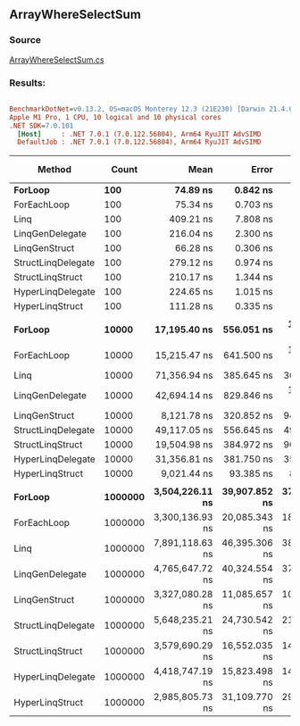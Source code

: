 ﻿## ArrayWhereSelectSum

### Source
[ArrayWhereSelectSum.cs](../../LinqGen.Benchmarks/Cases/ArrayWhereSelectSum.cs)

### Results:
``` ini

BenchmarkDotNet=v0.13.2, OS=macOS Monterey 12.3 (21E230) [Darwin 21.4.0]
Apple M1 Pro, 1 CPU, 10 logical and 10 physical cores
.NET SDK=7.0.101
  [Host]     : .NET 7.0.1 (7.0.122.56804), Arm64 RyuJIT AdvSIMD
  DefaultJob : .NET 7.0.1 (7.0.122.56804), Arm64 RyuJIT AdvSIMD


```
|             Method |   Count |            Mean |         Error |        StdDev | Ratio | RatioSD |   Gen0 | Allocated | Alloc Ratio |
|------------------- |-------- |----------------:|--------------:|--------------:|------:|--------:|-------:|----------:|------------:|
|            **ForLoop** |     **100** |        **74.89 ns** |      **0.842 ns** |      **0.746 ns** |  **0.18** |    **0.00** |      **-** |         **-** |        **0.00** |
|        ForEachLoop |     100 |        75.34 ns |      0.703 ns |      0.624 ns |  0.18 |    0.00 |      - |         - |        0.00 |
|               Linq |     100 |       409.21 ns |      7.808 ns |      6.922 ns |  1.00 |    0.00 | 0.0162 |     104 B |        1.00 |
|    LinqGenDelegate |     100 |       216.04 ns |      2.300 ns |      2.151 ns |  0.53 |    0.01 |      - |         - |        0.00 |
|      LinqGenStruct |     100 |        66.28 ns |      0.306 ns |      0.255 ns |  0.16 |    0.00 |      - |         - |        0.00 |
| StructLinqDelegate |     100 |       279.12 ns |      0.974 ns |      0.911 ns |  0.68 |    0.01 | 0.0153 |      96 B |        0.92 |
|   StructLinqStruct |     100 |       210.17 ns |      1.344 ns |      1.257 ns |  0.51 |    0.01 |      - |         - |        0.00 |
|  HyperLinqDelegate |     100 |       224.65 ns |      1.015 ns |      0.949 ns |  0.55 |    0.01 |      - |         - |        0.00 |
|    HyperLinqStruct |     100 |       111.28 ns |      0.335 ns |      0.313 ns |  0.27 |    0.00 |      - |         - |        0.00 |
|                    |         |                 |               |               |       |         |        |           |             |
|            **ForLoop** |   **10000** |    **17,195.40 ns** |    **556.051 ns** |  **1,639.528 ns** |  **0.23** |    **0.02** |      **-** |         **-** |        **0.00** |
|        ForEachLoop |   10000 |    15,215.47 ns |    641.500 ns |  1,881.409 ns |  0.22 |    0.02 |      - |         - |        0.00 |
|               Linq |   10000 |    71,356.94 ns |    385.645 ns |    301.086 ns |  1.00 |    0.00 |      - |     104 B |        1.00 |
|    LinqGenDelegate |   10000 |    42,694.14 ns |    829.846 ns |  1,340.046 ns |  0.58 |    0.02 |      - |         - |        0.00 |
|      LinqGenStruct |   10000 |     8,121.78 ns |    320.852 ns |    941.004 ns |  0.12 |    0.02 |      - |         - |        0.00 |
| StructLinqDelegate |   10000 |    49,117.05 ns |    556.645 ns |    493.451 ns |  0.69 |    0.01 |      - |      96 B |        0.92 |
|   StructLinqStruct |   10000 |    19,504.98 ns |    384.972 ns |    907.424 ns |  0.28 |    0.02 |      - |         - |        0.00 |
|  HyperLinqDelegate |   10000 |    31,356.81 ns |    381.750 ns |    357.090 ns |  0.44 |    0.00 |      - |         - |        0.00 |
|    HyperLinqStruct |   10000 |     9,021.44 ns |     93.385 ns |     82.784 ns |  0.13 |    0.00 |      - |         - |        0.00 |
|                    |         |                 |               |               |       |         |        |           |             |
|            **ForLoop** | **1000000** | **3,504,226.11 ns** | **39,907.852 ns** | **37,329.830 ns** |  **0.44** |    **0.01** |      **-** |       **3 B** |        **0.03** |
|        ForEachLoop | 1000000 | 3,300,136.93 ns | 20,085.343 ns | 18,787.843 ns |  0.42 |    0.00 |      - |       3 B |        0.03 |
|               Linq | 1000000 | 7,891,118.63 ns | 46,395.306 ns | 38,742.182 ns |  1.00 |    0.00 |      - |     117 B |        1.00 |
|    LinqGenDelegate | 1000000 | 4,765,647.72 ns | 40,324.554 ns | 37,719.613 ns |  0.60 |    0.00 |      - |       6 B |        0.05 |
|      LinqGenStruct | 1000000 | 3,327,080.28 ns | 11,085.657 ns | 10,369.530 ns |  0.42 |    0.00 |      - |       3 B |        0.03 |
| StructLinqDelegate | 1000000 | 5,648,235.21 ns | 24,730.542 ns | 21,922.981 ns |  0.72 |    0.00 |      - |     102 B |        0.87 |
|   StructLinqStruct | 1000000 | 3,579,690.29 ns | 16,552.035 ns | 14,672.948 ns |  0.45 |    0.00 |      - |       3 B |        0.03 |
|  HyperLinqDelegate | 1000000 | 4,418,747.19 ns | 15,823.498 ns | 14,801.310 ns |  0.56 |    0.00 |      - |       6 B |        0.05 |
|    HyperLinqStruct | 1000000 | 2,985,805.73 ns | 31,109.770 ns | 29,100.098 ns |  0.38 |    0.00 |      - |       3 B |        0.03 |
